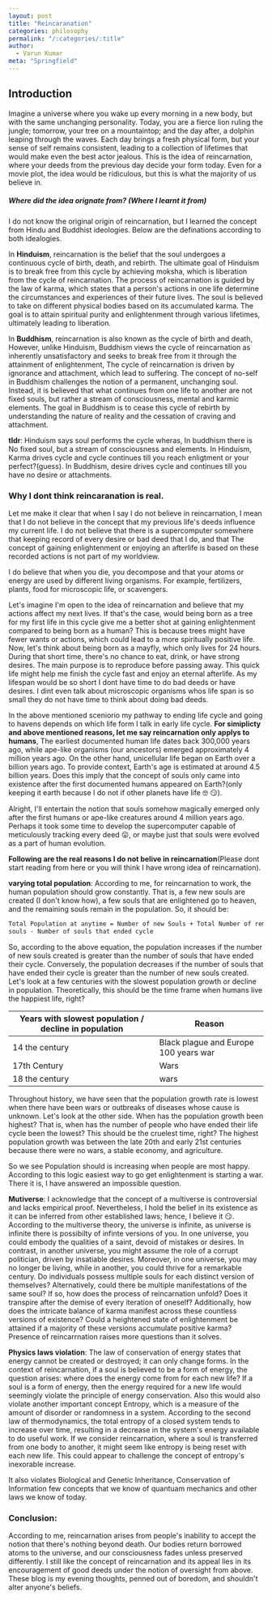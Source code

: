 ```yaml
---
layout: post
title: "Reincaranation"
categories: philosophy
permalink: "/:categories/:title"
author:
  - Varun Kumar
meta: "Springfield"
---
```


## Introduction

Imagine a universe where you wake up every morning in a new body, but with the same unchanging personality. Today, you are a fierce lion ruling the jungle; tomorrow, your tree on a mountaintop; and the day after, a dolphin leaping through the waves. Each day brings a fresh physical form, but your sense of self remains consistent, leading to a collection of lifetimes that would make even the best actor jealous. This is the idea of reincarnation, where your deeds from the previous day decide your form today. Even for a movie plot, the idea would be ridiculous, but this is what the majority of us believe in.

##### **Where did the idea orignate from? (Where I learnt it from)**

I do not know the original origin of reincarnation, but I learned the concept from Hindu and Buddhist ideologies. Below are the definations according to both idealogies.

In **Hinduism**, reincarnation is the belief that the soul undergoes a continuous cycle of birth, death, and rebirth. The ultimate goal of Hinduism is to break free from this cycle by achieving moksha, which is liberation from the cycle of reincarnation. The process of reincarnation is guided by the law of karma, which states that a person's actions in one life determine the circumstances and experiences of their future lives. The soul is believed to take on different physical bodies based on its accumulated karma. The goal is to attain spiritual purity and enlightenment through various lifetimes, ultimately leading to liberation.

In **Buddhism**, reincarnation is also known as the cycle of birth and death, However, unlike Hinduism, Buddhism views the cycle of reincarnation as inherently unsatisfactory and seeks to break free from it through the attainment of enlightenment, The cycle of reincarnation is driven by ignorance and attachment, which lead to suffering. The concept of no-self in Buddhism challenges the notion of a permanent, unchanging soul. Instead, it is believed that what continues from one life to another are not fixed souls, but rather a stream of consciousness, mental and karmic elements. The goal in Buddhism is to cease this cycle of rebirth by understanding the nature of reality and the cessation of craving and attachment.

**tldr**: Hinduism says soul performs the cycle wheras, In buddhism there is No fixed soul, but a stream of consciousness and elements. In Hinduism, Karma drives cycle and cycle continues till you reach enligtment or your perfect?(guess). In Buddhism, desire drives cycle and continues till you have no desire or attachments.

### Why I dont think reincaranation is real.

Let me make it clear that when I say I do not believe in reincarnation, I mean that I do not believe in the concept that my previous life's deeds influence my current life. I do not believe that there is a supercomputer somewhere that keeping record of every desire or bad deed that I do, and that The concept of gaining enlightenment or enjoying an afterlife is based on these recorded actions is not part of my worldview.

I do believe that when you die, you decompose and that your atoms or energy are used by different living organisms. For example, fertilizers, plants, food for microscopic life, or scavengers.

Let's imagine I'm open to the idea of reincarnation and believe that my actions affect my next lives. If that's the case, would being born as a tree for my first life in this cycle give me a better shot at gaining enlightenment compared to being born as a human? This is because trees might have fewer wants or actions, which could lead to a more spiritually positive life.
Now, let's think about being born as a mayfly, which only lives for 24 hours. During that short time, there's no chance to eat, drink, or have strong desires. The main purpose is to reproduce before passing away. This quick life might help me finish the cycle fast and enjoy an eternal afterlife. As my lifespan would be so short I dont have time to do bad deeds or have desires. I dint even talk about microscopic organisms whos life span is so small they do not have time to think about doing bad deeds.

In the above mentioned sceniorio my pathway to ending life cycle and going to havens depends on which life form I talk in early life cycle. **For simiplicty and above mentioned reasons, let me say reincarnation only applys to humans**, The earliest documented human life dates back 300,000 years ago, while ape-like organisms (our ancestors) emerged approximately 4 million years ago. On the other hand, unicellular life began on Earth over a billion years ago. To provide context, Earth's age is estimated at around 4.5 billion years. Does this imply that the concept of souls only came into existence after the first documented humans appeared on Earth?(only keeping it earth because I do not if other planets have life 🤓 😏).

Alright, I'll entertain the notion that souls somehow magically emerged only after the first humans or ape-like creatures around 4 million years ago. Perhaps it took some time to develop the supercomputer capable of meticulously tracking every deed 😛, or maybe just that souls were evolved as a part of human evolution.

**Following are the real reasons I do not belive in reincarnation**(Please dont start reading from here or you will think I have wrong idea of reincarnation).

**varying total population**: According to me, for reincarnation to work, the human population should grow constantly. That is, a few new souls are created (I don't know how), a few souls that are enlightened go to heaven, and the remaining souls remain in the population. So, it should be:

```html
Total Population at anytime = Number of new Souls + Total Number of remaining
souls - Number of souls that ended cycle
```

So, according to the above equation, the population increases if the number of new souls created is greater than the number of souls that have ended their cycle. Conversely, the population decreases if the number of souls that have ended their cycle is greater than the number of new souls created.
Let's look at a few centuries with the slowest population growth or decline in population. Theoretically, this should be the time frame when humans live the happiest life, right?

| Years with slowest population / decline in population | Reason                                |
| ----------------------------------------------------- | ------------------------------------- |
| 14 the century                                        | Black plague and Europe 100 years war |
| 17th Century                                          | Wars                                  |
| 18 the century                                        | wars                                  |

Throughout history, we have seen that the population growth rate is lowest when there have been wars or outbreaks of diseases whose cause is unknown. Let's look at the other side. When has the population growth been highest? That is, when has the number of people who have ended their life cycle been the lowest? This should be the cruelest time, right? The highest population growth was between the late 20th and early 21st centuries because there were no wars, a stable economy, and agriculture.

So we see Population should is increasing when people are most happy. According to this logic easiest way to go get enlightenment is starting a war. There it is, I have answered an impossible question.

**Mutiverse**: I acknowledge that the concept of a multiverse is controversial and lacks empirical proof. Nevertheless, I hold the belief in its existence as it can be inferred from other established laws; hence, I believe it 😏. According to the multiverse theory, the universe is infinite, as universe is infinite there is possibilty of infinte versions of you. In one universe, you could embody the qualities of a saint, devoid of mistakes or desires. In contrast, in another universe, you might assume the role of a corrupt politician, driven by insatiable desires. Moreover, in one universe, you may no longer be living, while in another, you could thrive for a remarkable century. Do individuals possess multiple souls for each distinct version of themselves? Alternatively, could there be multiple manifestations of the same soul? If so, how does the process of reincarnation unfold? Does it transpire after the demise of every iteration of oneself? Additionally, how does the intricate balance of karma manifest across these countless versions of existence? Could a heightened state of enlightenment be attained if a majority of these versions accumulate positive karma? Presence of reincarrnation raises more questions than it solves.

**Physics laws violation**: The law of conservation of energy states that energy cannot be created or destroyed; it can only change forms. In the context of reincarnation, if a soul is believed to be a form of energy, the question arises: where does the energy come from for each new life? If a soul is a form of energy, then the energy required for a new life would seemingly violate the principle of energy conservation.
Also this would also violate another important concept Entropy, which is a measure of the amount of disorder or randomness in a system. According to the second law of thermodynamics, the total entropy of a closed system tends to increase over time, resulting in a decrease in the system's energy available to do useful work.
If we consider reincarnation, where a soul is transferred from one body to another, it might seem like entropy is being reset with each new life. This could appear to challenge the concept of entropy's inexorable increase.

It also violates Biological and Genetic Inheritance, Conservation of Information few concepts that we know of quantuam mechanics and other laws we know of today.

### Conclusion:

According to me, reincarnation arises from people's inability to accept the notion that there's nothing beyond death. Our bodies return borrowed atoms to the universe, and our consciousness fades unless preserved differently. I still like the concept of reincarnation and its appeal lies in its encouragement of good deeds under the notion of oversight from above. These blog is my evening thoughts, penned out of boredom, and shouldn't alter anyone's beliefs.
